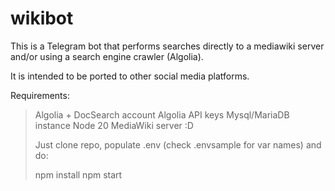 # wikibot
This is a Telegram bot that performs searches directly to a mediawiki server and/or using a search engine crawler (Algolia).

It is intended to be ported to other social media platforms.

Requirements:

> Algolia + DocSearch account
> Algolia API keys
> Mysql/MariaDB instance
> Node 20
> MediaWiki server :D
>
> Just clone repo, populate .env (check .envsample for var names) and do:
>
> npm install
> npm start
